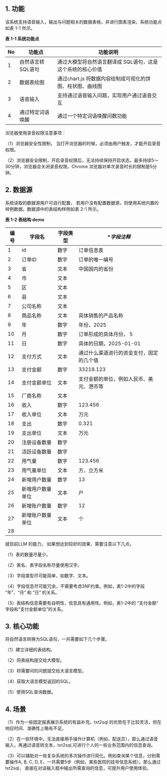 

## 1. 功能

该系统支持语音输入，输出与问题相关的数据表格，并进行图表渲染，系统功能点如表 1-1 所示。

**表 1-1 系统功能点**

| **No** | **功能点**        | **功能说明**                                               |
| ------ | ----------------- | ---------------------------------------------------------- |
| 1      | 自然语言转SQL语句 | 通过大模型将自然语言翻译成 SQL语句，这是这个系统的核心价值 |
| 2      | 数据表绘图        | 通过chart.js 将数据内容绘制成可视化的饼图、柱状图、曲线图  |
| 3      | 语音输入          | 支持通过语音输入问题，实现用户通过语音交互                 |
| 4      | 通过特定词语唤醒  | 通过一个特定词语唤醒问数功能                               |

 浏览器使用录音权限注意事项：

（1）浏览器安全性限制， 当打开浏览器的时候，必须由用户触发，才能开启录音权限。

（2）浏览器安全限制，开启录音权限后，无法持续保持开启状态，最多持续5～30分钟，浏览器会关闭录音权限。Chrome 浏览器对单次录音时长的限制是5分钟。

## 2. 数据源

系统读取的数据源用户可自行配置， 若用户没有配置数据源，则使用系统内置的样例数据。数据源中的表结构样例如表 2-1 所示。

 **表 1-2 表结构 demo**

| 编号 | **字段名**       | **字段类型** | **字段注释*                              |
| ---- | ---------------- | ------------ | ---------------------------------------- |
| 1    | id               | 数字         | 订单信息表                               |
| 2    | 订单ID           | 数字         | 订单的唯一编号                           |
| 3    | 省               | 文本         | 中国国内的省份                           |
| 4    | 市               | 文本         |                                          |
| 5    | 区               | 文本         |                                          |
| 6    | 县               | 文本         |                                          |
| 7    | 公司名称         | 文本         |                                          |
| 8    | 商品名称         | 文本         | 具体销售的产品名称                       |
| 9    | 年               | 数字         | 年份，2025                               |
| 10   | 月               | 数字         | 订单形成的具体月份， 5                   |
| 11   | 日               | 数字         | 具体的日期，2025-01-01                   |
| 12   | 支付方式         | 文本         | 通过什么渠道进行的资金支付，固定的几个值 |
| 13   | 支付金额         | 数字         | 33218.123                                |
| 14   | 支付金额单位     | 文本         | 支付金额的单位，例如人民币、美元、港币等 |
| 15   | 厂商名称         | 文本         |                                          |
| 16   | 收入             | 数字         | 123.456                                  |
| 17   | 收入单位         | 文本         | 万元                                     |
| 18   | 支出             | 数字         | 0.321                                    |
| 19   | 支出单位         | 文本         | 万元                                     |
| 20   | 注册设备数量     | 数字         |                                          |
| 21   | 活跃设备数量     | 数字         |                                          |
| 22   | 用气量           | 数字         | 123.456                                  |
| 23   | 用气量单位       | 文本         | 方，立方米                               |
| 24   | 新增用户数量     | 数字         | 13                                       |
| 25   | 新增用户数量单位 | 文本         | 户                                       |
| 26   | 新增账户数量     | 数字         | 12                                       |
| 27   | 新增账户数量单位 | 文本         | 个                                       |
| 28   |                  |              |                                          |

就目前LLM 的能力， 如果想达到较好的效果，需要注意以下几点。

（1）表的数量尽量少。

（2）表名、表字段名称尽量使用汉字。

（3）字段类型尽可能简单，如数字、文本。

（4）字段信息尽可能冗余，不需要考虑3NF约束。例如，表1-2中的字段 “年”、“月” 和 “日” 的关系。

（5）表结构信息需要有自明性，信息具有通用性。例如，表1-2中的 “支付金额” 字段和“支付金额单位”的关系。

## 3. 核心功能

将自然语言转换为SQL语句，一共需要如下几个步骤。

（1）建立详细的表结构。

（2）将表结构提交给大模型。

（3）将需要问的问题提交给大语言模型。

（4）获取大语言模型返回的SQL。

（5）使用SQL查询数据。

## 4. 场景

（1）作为一些固定报表展示系统的有益补充。txt2sql 的优势在于比较灵活，但在响应时间、准确性上略有不足。

（2）在一些环境中，无法直接用手操作计算机（例如，配送员），那么通过语音输入，再通过语音转文本，txt2sql,可进行个人的一些业务范围内的信息查询。

（3）可以辅助对一些复杂系统的多次操作进行简化。例如查询某个信息，分别需要操作A, B, C, D, E，一共需要5步（例如，某些医院的挂号信息系统）。那么通过txt2sql， 直接在对话输入框中输出所需查询的信息，可提升用户使用体验。